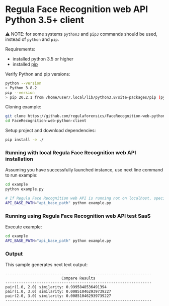 # Regula Face Recognition web API Python 3.5+ client

:warning: NOTE: for some systems `python3` and `pip3` commands should be used, instead of `python` and `pip`.

Requirements:
- installed python 3.5 or higher
- installed [pip](https://pip.pypa.io/en/stable/installing/)

Verify Python and pip versions:
```bash
python --version  
> Python 3.8.2
pip --version     
> pip 20.2.1 from /home/user/.local/lib/python3.8/site-packages/pip (python 3.8)
```

Cloning example:
```bash
git clone https://github.com/regulaforensics/FaceRecognition-web-python-client.git
cd FaceRecognition-web-python-client
```

Setup project and download dependencies:
```bash
pip install -e ./
```

### Running with local Regula Face Recognition web API installation

Assuming you have successfully launched instance, use next line command to run example:
```bash
cd example
python example.py

# If Regula Face Recognition web API is running not on localhost, specify host via env variable:
API_BASE_PATH="api_base_path" python example.py
```

### Running using Regula Face Recognition web API test SaaS

Execute example:
```bash
cd example
API_BASE_PATH="api_base_path" python example.py
```

### Output 
This sample generates next text output:
```text
-----------------------------------------------------------------
                         Compare Results                         
-----------------------------------------------------------------
pair(1.0, 2.0) similarity: 0.9995848536491394
pair(1.0, 3.0) similarity: 0.008510462939739227
pair(2.0, 3.0) similarity: 0.008510462939739227
-----------------------------------------------------------------
```
